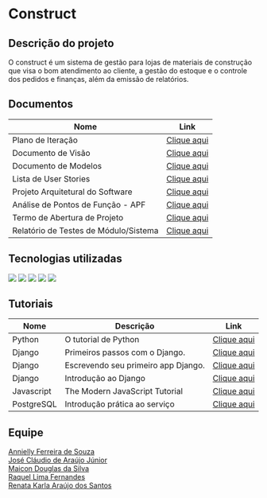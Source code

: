 # Construct

## Descrição do projeto  
 
O construct é um sistema de gestão para lojas de materiais de construção que visa o bom atendimento ao cliente, a gestão do estoque e o controle dos pedidos e finanças, além da emissão de relatórios.

## Documentos

| Nome                                  | Link                                                 |
| ------------------------------------- | ---------------------------------------------------- |
| Plano de Iteração                     | [Clique aqui](docs/doc-plano-iteracao.md)            |
| Documento de Visão                    | [Clique aqui](docs/doc-visao.md)                     |
| Documento de Modelos                  | [Clique aqui](docs/doc-modelos.md)                   |
| Lista de User Stories                 | [Clique aqui](docs/doc-user-stories.md)              |
| Projeto Arquitetural do Software      | [Clique aqui](docs/doc-arquitetural.md)              |
| Análise de Pontos de Função - APF     | [Clique aqui](docs/doc-apf.md)                                                          |
| Termo de Abertura de Projeto          | [Clique aqui](docs/doc-termo-abertura.md)                                              |
| Relatório de Testes de Módulo/Sistema | [Clique aqui](docs/doc-us-tests.md)                                                     |

## Tecnologias utilizadas
<p>
  <img src="https://img.shields.io/badge/Python-14354C?style=for-the-badge&logo=python&logoColor=white"/>
  <img src="https://img.shields.io/badge/Django-092E20?style=for-the-badge&logo=django&logoColor=green"/>
  <img src="https://img.shields.io/badge/JavaScript-323330?style=for-the-badge&logo=javascript&logoColor=F7DF1E"/>
  <img src="https://img.shields.io/badge/Visual_Studio-5C2D91?style=for-the-badge&logo=visual%20studio&logoColor=white"/>
  <img src="https://img.shields.io/badge/PostgreSQL-316192?style=for-the-badge&logo=postgresql&logoColor=white"/>
</p>


## Tutoriais

| Nome       | Descrição                           | Link                                                                                            |
| ---------- | ----------------------------------- | ----------------------------------------------------------------------------------------------- |
| Python     | O tutorial de Python                | [Clique aqui](https://docs.python.org/pt-br/3/tutorial/index.html) 
| Django     | Primeiros passos com o Django.      | [Clique aqui](https://django-portuguese.readthedocs.io/en/1.0/intro/index.html)               |
| Django     | Escrevendo seu primeiro app Django. | [Clique aqui](https://docs.djangoproject.com/pt-br/3.2/intro/tutorial01/)                     |
| Django     | Introdução ao Django                | [Clique aqui](https://developer.mozilla.org/pt-BR/docs/Learn/Server-side/Django/Introduction) |
| Javascript | The Modern JavaScript Tutorial      | [Clique aqui](https://javascript.info/)      |
| PostgreSQL | Introdução prática ao serviço       | [Clique aqui](https://blog.geekhunter.com.br/tutorial-postgresql-introducao-pratica-ao-servico/)      |

## Equipe
[Annielly Ferreira de Souza](https://github.com/Anniellyfs)  
[José Cláudio de Araújo Júnior](https://github.com/ZeClaudio-Jr)  
[Maicon Douglas da Silva](https://github.com/mdouglas630)  
[Raquel Lima Fernandes](https://github.com/fernandesraquel)  
[Renata Karla Araújo dos Santos](https://github.com/renatak12)
